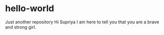 # hello-world
Just another repository
Hi Supriya
I am here to tell you that you are a brave and strong girl.

